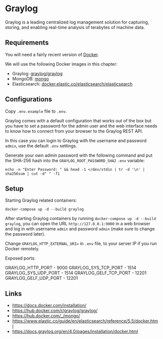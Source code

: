 # Graylog

Graylog is a leading centralized log management solution for capturing, storing, and enabling real-time analysis of terabytes of machine data.

## Requirements

You will need a fairly recent version of [Docker](https://docs.docker.com/installation/).

We will use the following Docker images in this chapter:

* Graylog: [graylog/graylog](https://hub.docker.com/r/graylog/graylog/)
* MongoDB: [mongo](https://hub.docker.com/_/mongo/)
* Elasticsearch: [docker.elastic.co/elasticsearch/elasticsearch](https://www.elastic.co/guide/en/elasticsearch/reference/5.5/docker.html)

##  Configurations

Copy `.env.example` file to `.env`.

Graylog comes with a default configuration that works out of the box but you have to set a password for the admin user and the web interface needs to know how to connect from your browser to the Graylog REST API.

In this case you can login to Graylog with the username and password `admin`, use the default `.env` settings.

Generate your own admin password with the following command and put the SHA-256 hash into the `GRAYLOG_ROOT_PASSWORD_SHA2` `.env` variable:

```
echo -n "Enter Password: " && head -1 </dev/stdin | tr -d '\n' | sha256sum | cut -d" " -f1
```

## Setup

Starting Graylog related containers:

```
docker-compose up -d --build graylog
```

After starting Graylog containers by running ``docker-compose up -d --build graylog``, 
you can open the URL `http://127.0.0.1:9000` in a web browser and log in with username `admin` and password `admin` 
(make sure to change the password later). 

Change `GRAYLOG_HTTP_EXTERNAL_URI=` in `.env` file, to your server IP if you run Docker remotely.

Exposed ports:

GRAYLOG_HTTP_PORT       - 9000
GRAYLOG_SYS_TCP_PORT    - 1514
GRAYLOG_SYS_UDP_PORT    - 1514
GRAYLOG_GELF_TCP_PORT   - 12201
GRAYLOG_GELF_UDP_PORT   - 12201

## Links

* https://docs.docker.com/installation/
* https://hub.docker.com/r/graylog/graylog/
* https://hub.docker.com/_/mongo/
* https://www.elastic.co/guide/en/elasticsearch/reference/5.5/docker.html  
* https://docs.graylog.org/en/4.0/pages/installation/docker.html
